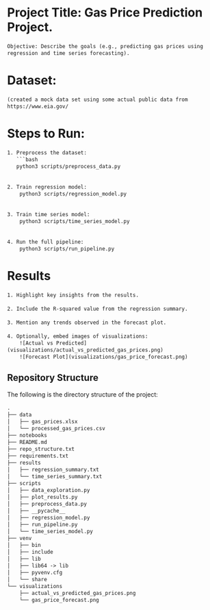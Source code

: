 # Project Title: Gas Price Prediction Project.
    Objective: Describe the goals (e.g., predicting gas prices using regression and time series forecasting).



# Dataset:
    (created a mock data set using some actual public data from https://www.eia.gov/



# Steps to Run:
    1. Preprocess the dataset:
       ```bash
       python3 scripts/preprocess_data.py

       
    2. Train regression model:
        python3 scripts/regression_model.py

        
    3. Train time series model:
        python3 scripts/time_series_model.py


    4. Run the full pipeline:
        python3 scripts/run_pipeline.py

    
# Results 
    1. Highlight key insights from the results.
    
    2. Include the R-squared value from the regression summary.
    
    3. Mention any trends observed in the forecast plot.
    
    4. Optionally, embed images of visualizations: 
        ![Actual vs Predicted](visualizations/actual_vs_predicted_gas_prices.png)
        ![Forecast Plot](visualizations/gas_price_forecast.png)




## Repository Structure

The following is the directory structure of the project:

```plaintext
.
├── data
│   ├── gas_prices.xlsx
│   └── processed_gas_prices.csv
├── notebooks
├── README.md
├── repo_structure.txt
├── requirements.txt
├── results
│   ├── regression_summary.txt
│   └── time_series_summary.txt
├── scripts
│   ├── data_exploration.py
│   ├── plot_results.py
│   ├── preprocess_data.py
│   ├── __pycache__
│   ├── regression_model.py
│   ├── run_pipeline.py
│   └── time_series_model.py
├── venv
│   ├── bin
│   ├── include
│   ├── lib
│   ├── lib64 -> lib
│   ├── pyvenv.cfg
│   └── share
└── visualizations
    ├── actual_vs_predicted_gas_prices.png
    └── gas_price_forecast.png



